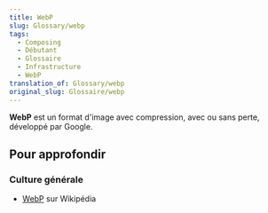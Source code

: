 ```yaml
---
title: WebP
slug: Glossary/webp
tags:
  - Composing
  - Débutant
  - Glossaire
  - Infrastructure
  - WebP
translation_of: Glossary/webp
original_slug: Glossaire/webp
---
```

**WebP** est un format d'image avec compression, avec ou sans perte, développé par Google.

## Pour approfondir

### Culture générale

- [WebP](https://fr.wikipedia.org/wiki/WebP) sur Wikipédia
